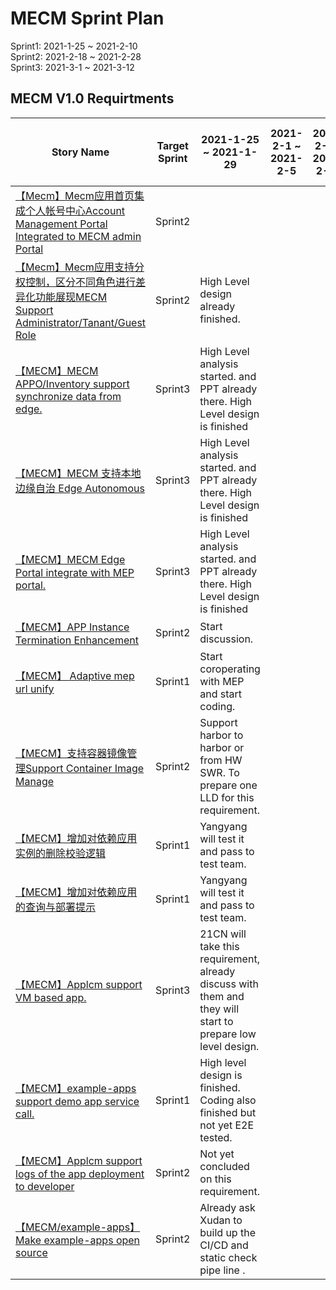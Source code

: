 # MECM Sprint Plan
Sprint1: 2021-1-25 ~ 2021-2-10  
Sprint2: 2021-2-18 ~ 2021-2-28  
Sprint3: 2021-3-1 ~ 2021-3-12
## MECM V1.0 Requirtments
| Story Name | Target Sprint | 2021-1-25 ~ 2021-1-29 | 2021-2-1 ~ 2021-2-5 | 2021-2-8 ~ 2021-2-12 | 2021-2-15 ~ 2021-2-19 | 2021-2-22 ~ 2021-2-26 | 2021-3-1 ~ 2021-3-5 |2021-3-8 ~ 2021-3-12 |
|-----------|-------------|----------|-----------|-------------|----------|----------|----------|----------|
| [【Mecm】Mecm应用首页集成个人帐号中心Account Management Portal Integrated to MECM admin Portal](https://gitee.com/OSDT/dashboard/issues?id=I2E9M3)| Sprint2   |      |   |    |    |  |  |  |
| [【Mecm】Mecm应用支持分权控制，区分不同角色进行差异化功能展现MECM Support Administrator/Tanant/Guest Role](https://gitee.com/OSDT/dashboard?issue_id=I2E6SS)| Sprint2   |   High Level design  already finished.   |   |    |    |  |  |  |
| [【MECM】MECM APPO/Inventory support synchronize data from edge. ](https://gitee.com/OSDT/dashboard/issues?id=I2P7RL)| Sprint3   |   High Level analysis started. and PPT already there.  High Level design is finished |   |    |    |  |  |  |
| [【MECM】MECM 支持本地边缘自治 Edge Autonomous ](https://gitee.com/OSDT/dashboard/issues?id=I2EB7C)| Sprint3   |     High Level analysis started. and PPT already there.  High Level design is finished   |   |    |    |  |  |  |
| [【MECM】MECM Edge Portal integrate with MEP portal. ](https://gitee.com/OSDT/dashboard/issues?id=I2P7T7)| Sprint3   |     High Level analysis started. and PPT already there.  High Level design is finished   |   |    |    |  |  |  |
| [【MECM】APP Instance Termination Enhancement  ](https://gitee.com/OSDT/dashboard/issues?id=I2DQVG)| Sprint2   |   Start discussion.   |   |    |    |  |  |  |
| [【MECM】 Adaptive mep url unify ](https://gitee.com/OSDT/dashboard/issues?id=I2NTWF)| Sprint1   |    Start coroperating with MEP and start coding.  |   |    |    |  |  |  |
| [【MECM】支持容器镜像管理Support Container Image Manage ](https://gitee.com/OSDT/dashboard/issues?id=I2E3V8)| Sprint2   |   Support harbor to harbor or from HW SWR. To prepare one LLD for this requirement.  |   |    |    |  |  |  |
| [【MECM】增加对依赖应用实例的删除校验逻辑 ](https://gitee.com/OSDT/dashboard/issues?id=I24W8Z)| Sprint1   |   Yangyang will test it and pass to test team.   |   |    |    |  |  |  |
| [【MECM】增加对依赖应用的查询与部署提示  ](https://gitee.com/OSDT/dashboard/issues?id=I1QWVL)| Sprint1   |   Yangyang will test it and pass to test team.   |   |    |    |  |  |  |
| [【MECM】Applcm support VM based app.  ](https://gitee.com/OSDT/dashboard/issues?id=I2P88K)| Sprint3   |   21CN will take this requirement, already discuss with them and they will start to prepare low level design.   |   |    |    |  |  |  |
| [【MECM】example-apps support demo app service call. ](https://gitee.com/OSDT/dashboard/issues?id=I2P8CH)| Sprint1   |    High level design is finished. Coding also finished but not yet E2E tested. |   |    |    |  |  |  |
| [【MECM】Applcm support logs of the app deployment to developer ](https://gitee.com/OSDT/dashboard/issues?id=I2P8KM)| Sprint2   |    Not yet concluded on this requirement.   |   |    |    |  |  |  |
| [【MECM/example-apps】Make  example-apps open source](https://gitee.com/OSDT/dashboard/issues?id=I2P8VJ)| Sprint2   |    Already ask Xudan to build up the CI/CD and static check pipe line .   |   |    |    |  |  |  |